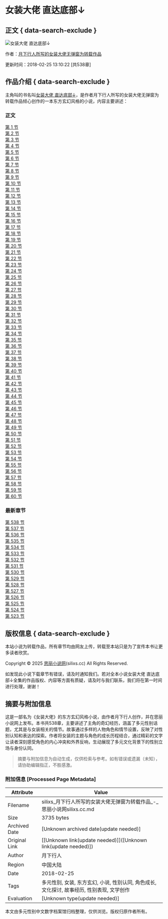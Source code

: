 # 女装大佬 直达底部↓

## 正文 { data-search-exclude }


![女装大佬 直达底部↓](https://d.silixs.cc/predefine-T5xY-37759.jpg?sm)

作者：[月下行人所写的女装大佬无弹窗为转载作品](/zuozhe/67084r0o884p4ron624051997684597388p559274s6p65r05s397n974r3n8s6p8s7q4s5p54p1C.html)

更新时间：2018-02-25 13:10:22 \[共538章\]

## 作品介绍 { data-search-exclude }

主角叫的书名叫[女装大佬 直达底部↓](/14218593_1653952101.html)，是作者月下行人所写的女装大佬无弹窗为转载作品倾心创作的一本东方玄幻风格的小说，内容主要讲述：

### 正文

[第 1 节](/14218593/1.html)  
[第 2 节](/14218593/2.html)  
[第 3 节](/14218593/3.html)  
[第 4 节](/14218593/4.html)  
[第 5 节](/14218593/5.html)  
[第 6 节](/14218593/6.html)  
[第 7 节](/14218593/7.html)  
[第 8 节](/14218593/8.html)  
[第 9 节](/14218593/9.html)  
[第 10 节](/14218593/10.html)  
[第 11 节](/14218593/11.html)  
[第 12 节](/14218593/12.html)  
[第 13 节](/14218593/13.html)  
[第 14 节](/14218593/14.html)  
[第 15 节](/14218593/15.html)  
[第 16 节](/14218593/16.html)  
[第 17 节](/14218593/17.html)  
[第 18 节](/14218593/18.html)  
[第 19 节](/14218593/19.html)  
[第 20 节](/14218593/20.html)  
[第 21 节](/14218593/21.html)  
[第 22 节](/14218593/22.html)  
[第 23 节](/14218593/23.html)  
[第 24 节](/14218593/24.html)  
[第 25 节](/14218593/25.html)  
[第 26 节](/14218593/26.html)  
[第 27 节](/14218593/27.html)  
[第 28 节](/14218593/28.html)  
[第 29 节](/14218593/29.html)  
[第 30 节](/14218593/30.html)  
[第 31 节](/14218593/31.html)  
[第 32 节](/14218593/32.html)  
[第 33 节](/14218593/33.html)  
[第 34 节](/14218593/34.html)  
[第 35 节](/14218593/35.html)  
[第 36 节](/14218593/36.html)  
[第 37 节](/14218593/37.html)  
[第 38 节](/14218593/38.html)  
[第 39 节](/14218593/39.html)  
[第 40 节](/14218593/40.html)  
[第 41 节](/14218593/41.html)  
[第 42 节](/14218593/42.html)  
[第 43 节](/14218593/43.html)  
[第 44 节](/14218593/44.html)  
[第 45 节](/14218593/45.html)  
[第 46 节](/14218593/46.html)  
[第 47 节](/14218593/47.html)  
[第 48 节](/14218593/48.html)  
[第 49 节](/14218593/49.html)  
[第 50 节](/14218593/50.html)  
[第 51 节](/14218593/51.html)  
[第 52 节](/14218593/52.html)  
[第 53 节](/14218593/53.html)  
[第 54 节](/14218593/54.html)  
[第 55 节](/14218593/55.html)  
[第 56 节](/14218593/56.html)  
[第 57 节](/14218593/57.html)  
[第 58 节](/14218593/58.html)  
[第 59 节](/14218593/59.html)  
[第 60 节](/14218593/60.html)

### 最新章节

[第 538 节](/14218593/538.html)  
[第 537 节](/14218593/537.html)  
[第 536 节](/14218593/536.html)  
[第 535 节](/14218593/535.html)  
[第 534 节](/14218593/534.html)  
[第 533 节](/14218593/533.html)  
[第 532 节](/14218593/532.html)  
[第 531 节](/14218593/531.html)  
[第 530 节](/14218593/530.html)  
[第 529 节](/14218593/529.html)  
[第 528 节](/14218593/528.html)  
[第 527 节](/14218593/527.html)  
[第 526 节](/14218593/526.html)  
[第 525 节](/14218593/525.html)  
[第 524 节](/14218593/524.html)  
[第 523 节](/14218593/523.html)  

## 版权信息 { data-search-exclude }

本站小说为转载作品，所有章节均由网友上传，转载至本站只是为了宣传本书让更多读者欣赏。

Copyright © 2025 [思丽小说网](https://www.silixs.cc/)(silixs.cc) All Rights Reserved. 

如发现此小说下载章节有错误，请及时通知我们。若对全本小说女装大佬 直达底部↓全集的作品版权、内容等方面有质疑，请及时与我们联系，我们将在第一时间进行处理，谢谢！
<!-- tcd_original_link https://silixs.cc/14218593_1658070849.html -->


## 摘要与附加信息

<!-- tcd_abstract -->
这是一部名为《女装大佬》的东方玄幻风格小说，由作者月下行人创作，并在思丽小说网上发布。本书共538章，主要讲述了主角的奇幻经历，涵盖了多元性别话题，尤其是与女装相关的情节。故事通过多样的人物角色和情节设置，反映了对性别认知和表达的探索。作者将女装的主题与角色的成长历程结合，通过精彩的文字让读者深刻感受角色的内心冲突和外界反响，生动展现了多元文化背景下的性别立场与身份认同。
<!-- tcd_abstract_end -->

> 摘要与附加信息为自动生成，仅供检索与参考。如有错误或遗漏（未知），请协助编辑指正，不胜感激。

### 附加信息 [Processed Page Metadata]

| Attribute       | Value                                  |
|-----------------|----------------------------------------|
| Filename        | silixs_月下行人所写的女装大佬无弹窗为转载作品_-_思丽小说网silixs.cc.md                             |
| Size            | 3735 bytes                           |
| Archived Date   | [Unknown archived date(update needed)]                             |
| Original Link   | [[Unknown link(update needed)]]([Unknown link(update needed)])                       |
| Author          | 月下行人                               |
| Region          | 中国大陆                               |
| Date            | 2018-02-25                                 |
| Tags            | 多元性别, 女装, 东方玄幻, 小说, 性别认同, 角色成长, 文化探讨, 故事经历, 性别表现, 文学创作                                 |
| Evaluation            | [Unknown type(update needed)]                                 |
<!-- tcd_table_end -->

本文由多元性别中文数字档案馆归档整理，仅供浏览。版权归原作者所有。
